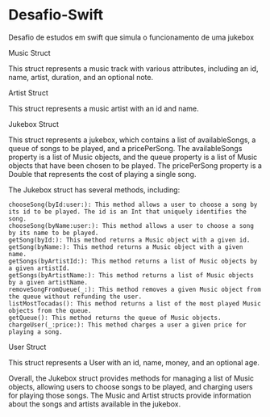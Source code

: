 # Desafio-Swift
Desafio de estudos em swift que simula o funcionamento de uma jukebox


Music Struct

This struct represents a music track with various attributes, including an id, name, artist, duration, and an optional note.

Artist Struct

This struct represents a music artist with an id and name.

Jukebox Struct

This struct represents a jukebox, which contains a list of availableSongs, a queue of songs to be played, and a pricePerSong. The availableSongs property is a list of Music objects, and the queue property is a list of Music objects that have been chosen to be played. The pricePerSong property is a Double that represents the cost of playing a single song.

The Jukebox struct has several methods, including:

    chooseSong(byId:user:): This method allows a user to choose a song by its id to be played. The id is an Int that uniquely identifies the song.
    chooseSong(byName:user:): This method allows a user to choose a song by its name to be played.
    getSong(byId:): This method returns a Music object with a given id.
    getSong(byName:): This method returns a Music object with a given name.
    getSongs(byArtistId:): This method returns a list of Music objects by a given artistId.
    getSongs(byArtistName:): This method returns a list of Music objects by a given artistName.
    removeSongFromQueue(_:): This method removes a given Music object from the queue without refunding the user.
    listMostTocadas(): This method returns a list of the most played Music objects from the queue.
    getQueue(): This method returns the queue of Music objects.
    chargeUser(_:price:): This method charges a user a given price for playing a song.

User Struct

This struct represents a User with an id, name, money, and an optional age.

Overall, the Jukebox struct provides methods for managing a list of Music objects, allowing users to choose songs to be played, and charging users for playing those songs. The Music and Artist structs provide information about the songs and artists available in the jukebox.
